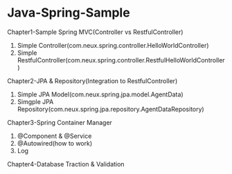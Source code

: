 # Java-Spring-Sample

Chapter1-Sample Spring MVC(Controller vs RestfulController)

1. Simple Controller(com.neux.spring.controller.HelloWorldController)
2. Simple RestfulController(com.neux.spring.controller.RestfulHelloWorldController)

Chapter2-JPA & Repository(Integration to RestfulController)
1. Simple JPA Model(com.neux.spring.jpa.model.AgentData)
2. Simgple JPA Repository(com.neux.spring.jpa.repository.AgentDataRepository)

Chapter3-Spring Container Manager
1. @Component & @Service
2. @Autowired(how to work)
3. Log

Chapter4-Database Traction & Validation